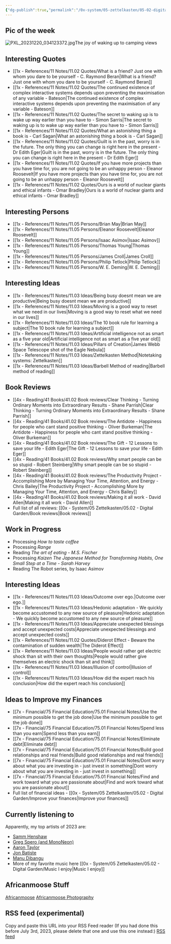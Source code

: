 ```yaml
---
{"dg-publish":true,"permalink":"/0x-system/05-zettelkasten/05-02-digital-garden/african-moose-digital-garden/","title":"AfricanMoose Digital Garden","tags":["gardenEntry"],"dgShowBacklinks":false,"dgShowFileTree":false}
---
```


## Pic of the week
![PXL_20231220_034123372.jpg](/img/user/0x%20-%20System/05%20Zettelkasten/05.03%20-%20Publish%20digital%20garden%20resource%20folder/PXL_20231220_034123372.jpg)The joy of waking up to camping views

## Interesting Quotes

- [[1x - References/11 Notes/11.02 Quotes/What is a friend? Just one with whom you dare to be yourself - C. Raymond Beran\|What is a friend? Just one with whom you dare to be yourself - C. Raymond Beran]]
- [[1x - References/11 Notes/11.02 Quotes/The continued existence of complex interactive systems depends upon preventing the maximisation of any variable - Bateson\|The continued existence of complex interactive systems depends upon preventing the maximisation of any variable - Bateson]]
- [[1x - References/11 Notes/11.02 Quotes/The secret to waking up is to wake up way earlier than you have to - Simon Sarris\|The secret to waking up is to wake up way earlier than you have to - Simon Sarris]]
- [[1x - References/11 Notes/11.02 Quotes/What an astonishing thing a book is - Carl Sagan\|What an astonishing thing a book is - Carl Sagan]]
- [[1x - References/11 Notes/11.02 Quotes/Guilt is in the past, worry is in the future. The only thing you can change is right here in the present - Dr Edith Eger\|Guilt is in the past, worry is in the future. The only thing you can change is right here in the present - Dr Edith Eger]]
- [[1x - References/11 Notes/11.02 Quotes/If you have more projects than you have time for, you are not going to be an unhappy person - Eleanor Roosevelt\|If you have more projects than you have time for, you are not going to be an unhappy person - Eleanor Roosevelt]]
- [[1x - References/11 Notes/11.02 Quotes/Ours is a world of nuclear giants and ethical infants - Omar Bradley\|Ours is a world of nuclear giants and ethical infants - Omar Bradley]]


## Interesting Persons

- [[1x - References/11 Notes/11.05 Persons/Brian May\|Brian May]]
- [[1x - References/11 Notes/11.05 Persons/Eleanor Roosevelt\|Eleanor Roosevelt]]
- [[1x - References/11 Notes/11.05 Persons/Isaac Asimov\|Isaac Asimov]]
- [[1x - References/11 Notes/11.05 Persons/Thomas Young\|Thomas Young]]
- [[1x - References/11 Notes/11.05 Persons/James Croll\|James Croll]]
- [[1x - References/11 Notes/11.05 Persons/Philip Tetlock\|Philip Tetlock]]
- [[1x - References/11 Notes/11.05 Persons/W. E. Deming\|W. E. Deming]]

## Interesting Ideas

- [[1x - References/11 Notes/11.03 Ideas/Being busy doesnt mean we are productive\|Being busy doesnt mean we are productive]]
- [[1x - References/11 Notes/11.03 Ideas/Moving is a good way to reset what we need in our lives\|Moving is a good way to reset what we need in our lives]]
- [[1x - References/11 Notes/11.03 Ideas/The 10 book rule for learning a subject\|The 10 book rule for learning a subject]]
- [[1x - References/11 Notes/11.03 Ideas/Artificial intelligence not as smart as a five year old\|Artificial intelligence not as smart as a five year old]]
- [[1x - References/11 Notes/11.03 Ideas/Pillars of Creation\|James Webb Space Telescope shot of the Eagle Nebula]]
- [[1x - References/11 Notes/11.03 Ideas/Zettelkasten Method\|Notetaking systems: Zettelkasten]]
- [[1x - References/11 Notes/11.03 Ideas/Barbell Method of reading\|Barbell method of reading]]

## Book Reviews

- [[4x - Reading/41 Books/41.02 Book reviews/Clear Thinking - Turning Ordinary Moments into Extraordinary Results - Shane  Parrish\|Clear Thinking - Turning Ordinary Moments into Extraordinary Results - Shane  Parrish]]
- [[4x - Reading/41 Books/41.02 Book reviews/The Antidote - Happiness for people who cant stand positive thinking - Oliver Burkeman\|The Antidote - Happiness for people who cant stand positive thinking - Oliver Burkeman]]
- [[4x - Reading/41 Books/41.02 Book reviews/The Gift - 12 Lessons to save your life - Edith Eger\|The Gift - 12 Lessons to save your life - Edith Eger]]
- [[4x - Reading/41 Books/41.02 Book reviews/Why smart people can be so stupid - Robert Steinberg\|Why smart people can be so stupid - Robert Steinberg]]
- [[4x - Reading/41 Books/41.02 Book reviews/The Productivity Project - Accomplishing More by Managing Your Time, Attention, and Energy - Chris Bailey\|The Productivity Project - Accomplishing More by Managing Your Time, Attention, and Energy - Chris Bailey]]
- [[4x - Reading/41 Books/41.02 Book reviews/Making it all work - David Allen\|Making it all work - David Allen]]
- Full list of all reviews: [[0x - System/05 Zettelkasten/05.02 - Digital Garden/Book reviews\|Book reviews]]

## Work in Progress

- Processing _How to taste coffee_
- Processing _Range_
- Reading _The art of eating - M.S. Fischer_
- Processing _Kaizen The Japanese Method for Transforming Habits, One Small Step at a Time - Sarah Harvey_
- Reading The Robot series, by Isaac Asimov
## Interesting Ideas

- [[1x - References/11 Notes/11.03 Ideas/Outcome over ego.\|Outcome over ego.]]
- [[1x - References/11 Notes/11.03 Ideas/Hedonic adaptation - We quickly become accustomed to any new source of pleasure\|Hedonic adaptation - We quickly become accustomed to any new source of pleasure]]
- [[1x - References/11 Notes/11.03 Ideas/Appreciate unexpected blessings and accept unexpected costs\|Appreciate unexpected blessings and accept unexpected costs]]
- [[1x - References/11 Notes/11.02 Quotes/Diderot Effect - Beware the contamination of sudden wealth\|The Diderot Effect]]
- [[1x - References/11 Notes/11.03 Ideas/People would rather get electric shock than sit with their own thoughts\|People would rather give themselves an electric shock than sit and think]]
- [[1x - References/11 Notes/11.03 Ideas/Illusion of control\|Illusion of control]]
- [[1x - References/11 Notes/11.03 Ideas/How did the expert reach his conclusion\|How did the expert reach his conclusion]]

## Ideas to Improve my Finances

- [[7x - Financial/75 Financial Education/75.01 Financial Notes/Use the minimum possible to get the job done\|Use the minimum possible to get the job done]]
- [[7x - Financial/75 Financial Education/75.01 Financial Notes/Spend less than you earn\|Spend less than you earn]]
- [[7x - Financial/75 Financial Education/75.01 Financial Notes/Eliminate debt\|Eliminate debt]]
- [[7x - Financial/75 Financial Education/75.01 Financial Notes/Build good relationships and real friends\|Build good relationships and real friends]]
- [[7x - Financial/75 Financial Education/75.01 Financial Notes/Dont worry about what you are investing in - just invest in something\|Dont worry about what you are investing in - just invest in something]]
- [[7x - Financial/75 Financial Education/75.01 Financial Notes/Find and work toward what you are passionate about\|Find and work toward what you are passionate about]]
- Full list of financial ideas - [[0x - System/05 Zettelkasten/05.02 - Digital Garden/Improve your finances\|Improve your finances]]

## Currently listening to

Apparently, my top artists of 2023 are:
- [Samm Henshaw](https://www.youtube.com/watch?v=I_8-P4eZ1jA)
- [Greg Spero (and MonoNeon)](https://www.youtube.com/watch?v=S6_EMdSs45k)
- [Aaron Taylor](https://www.youtube.com/watch?v=7Tln_B11HgQ)
- [Jon Batiste](https://www.youtube.com/watch?v=ze4xcmBFvaE)
- [Manu Dibangu](https://www.youtube.com/watch?v=HV2hfn-TS14)
- More of my favorite music here [[0x - System/05 Zettelkasten/05.02 - Digital Garden/Music I enjoy\|Music I enjoy]]

## Africanmoose Stuff

[Africanmoose](https://africanmoose.blogspot.com)
[Africanmoose Photography](http://Africanmoose.com)

## RSS feed (experimental)
Copy and paste this URL into your RSS Feed reader (If you had done this before July 3rd, 2023, please delete that one and use this one instead:)
[RSS feed](https://rssproxy.migor.org/api/w2f?v=0.1&url=https%3A%2F%2Fafricanmoose.netlify.app%2F&link=.%2Fa%5B1%5D&context=%2F%2Fdiv%5B1%5D%2Ful%2Fli&re=none&out=atom&token=eyJ0eXAiOiJKV1QiLCJhbGciOiJIUzI1NiJ9.eyJ0eXBlIjoiYW5vbnltb3VzIiwiaWF0IjoxNjc1MTA1OTQ2fQ.OjesabTBFfq8PUwQKkj_oSm6zKrRDAgo-nQH9jx6Tmw)

